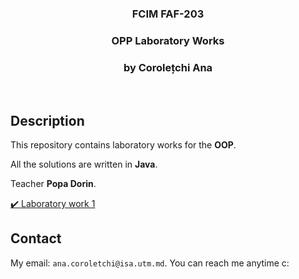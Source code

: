 <h3 align="center">FCIM FAF-203</h3>
  <div align="center">
    <h3>OPP Laboratory Works</h3>
    <h3>by Corolețchi Ana</h3>
  <br/>
  </div>

 
## Description

This repository contains laboratory works for the **OOP**.

All the solutions are written in **Java**.

Teacher **Popa Dorin**.

[:heavy_check_mark: Laboratory work 1](https://github.com/Gumball007/oop-labs/tree/main/src/Ana/lab1)



## Contact

My email: `ana.coroletchi@isa.utm.md`. You can reach me anytime c:
